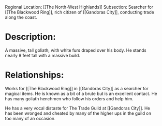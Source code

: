 Regional Location: [[The North-West Highlands]]
Subsection: Searcher for [[The Blackwood Ring]], rich citizen of [[Gandoras City]], conducting trade along the coast.
# Description:
A massive, tall goliath, with white furs draped over his body. He stands nearly 8 feet tall with a massive build. 
# Relationships:
Works for [[The Blackwood Ring]] in [[Gandoras City]] as a searcher for magical items. He is known as a bit of a brute but is an excellent contact. He has many goliath henchmen who follow his orders and help him.

He has a very vocal distaste for The Trade Guild at [[Gandoras City]]. He has been wronged and cheated by many of the higher ups in the guild on too many of an occasion. 